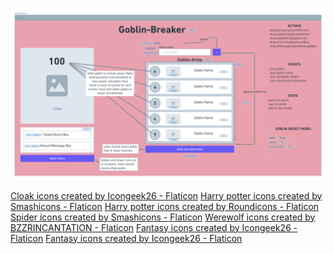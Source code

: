 ![Planning Document](assets\Wire-frame.png)

<a href="https://www.flaticon.com/free-icons/cloak" title="cloak icons"
                >Cloak icons created by Icongeek26 - Flaticon</a>
<a href="https://www.flaticon.com/free-icons/harry-potter" title="harry potter icons"
    >Harry potter icons created by Smashicons - Flaticon</a>
<a href="https://www.flaticon.com/free-icons/harry-potter" title="harry potter icons"
    >Harry potter icons created by Roundicons - Flaticon</a>
<a href="https://www.flaticon.com/free-icons/spider" title="spider icons"
    >Spider icons created by Smashicons - Flaticon</a>
<a href="https://www.flaticon.com/free-icons/werewolf" title="werewolf icons"
    >Werewolf icons created by BZZRINCANTATION - Flaticon</a>
<a href="https://www.flaticon.com/free-icons/fantasy" title="fantasy icons"
    >Fantasy icons created by Icongeek26 - Flaticon</a>
<a href="https://www.flaticon.com/free-icons/fantasy" title="fantasy icons"
    >Fantasy icons created by Icongeek26 - Flaticon</a>
